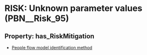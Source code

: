# RISK: __Unknown parameter values__ (PBN__Risk_95)

## Property: has_RiskMitigation

* [People flow model identification method](PBN__RiskMitigation_117)


